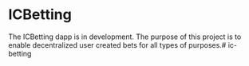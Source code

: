 # ICBetting
The ICBetting dapp is in development. The purpose of this project is to enable decentralized user created bets for all types of purposes.# ic-betting
